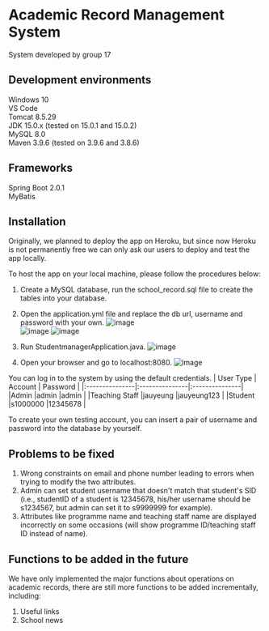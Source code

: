 # Academic Record Management System
System developed by group 17
## Development environments
Windows 10  
VS Code  
Tomcat 8.5.29  
JDK 15.0.x (tested on 15.0.1 and 15.0.2)  
MySQL 8.0  
Maven 3.9.6 (tested on 3.9.6 and 3.8.6)
## Frameworks
Spring Boot 2.0.1  
MyBatis
## Installation
Originally, we planned to deploy the app on Heroku, but since now Heroku is not permanently free we can only ask our users to deploy and test the app locally.  
  
To host the app on your local machine, please follow the procedures below: 
1. Create a MySQL database, run the school_record.sql file to create the tables into your database.
   
2. Open the application.yml file and replace the db url, username and password with your own.
![image](https://github.com/micklee17/academic-record-management-system/assets/104964040/5dedfe12-f112-4ccc-b988-8c335c61ad64)  
![image](https://github.com/micklee17/academic-record-management-system/assets/104964040/6dd3efba-17ad-4dcf-b1ec-87f665752d45)
![image](https://github.com/micklee17/academic-record-management-system/assets/104964040/48df92bb-aa9f-4ac8-8214-2a72f90c4690)
  
3. Run StudentmanagerApplication.java.
![image](https://github.com/micklee17/academic-record-management-system/assets/104964040/ba4762dc-9973-4b34-87c2-6363c4b1a48e)
  
4. Open your browser and go to localhost:8080.
![image](https://github.com/micklee17/academic-record-management-system/assets/104964040/8991c775-288f-4f1c-a00a-677d271fade1)

  
You can log in to the system by using the default credentials.
| User Type      | Account        | Password       |
|:---------------|:---------------|:---------------|
|Admin           |admin           |admin           |
|Teaching Staff  |jauyeung        |jauyeung123     |
|Student         |s1000000        |12345678        |  
  
To create your own testing account, you can insert a pair of username and password into the database by yourself. 
## Problems to be fixed
1. Wrong constraints on email and phone number leading to errors when trying to modify the two attributes. 
2. Admin can set student username that doesn't match that student's SID (i.e., studentID of a student is 12345678, his/her username should be s1234567, but admin can set it to s9999999 for example).
3. Attributes like programme name and teaching staff name are displayed incorrectly on some occasions (will show programme ID/teaching staff ID instead of name).
## Functions to be added in the future
We have only implemented the major functions about operations on academic records, there are still more functions to be added incrementally, including:  
1. Useful links
2. School news
